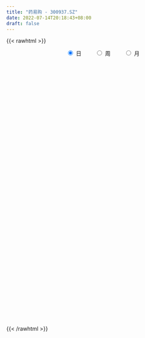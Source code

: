 ```yaml
---
title: "药易购 - 300937.SZ"
date: 2022-07-14T20:18:43+08:00
draft: false
---
```

{{< rawhtml >}}
    <div style="text-align: center">
        <label style="padding: 1rem;"><input style="margin-right: .5rem" type="radio" name="period" value="D" checked onclick="period_change(this)">日</label>
        <label style="padding: 1rem;"><input style="margin-right: .5rem" type="radio" name="period" value="W" onclick="period_change(this)">周</label>
        <label style="padding: 1rem;"><input style="margin-right: .5rem" type="radio" name="period" value="M" onclick="period_change(this)">月</label>
    </div>
    <div id="chart" style="height: 700px;"></div> 
    <script type="text/javascript">
        const D_v = [155510.81,149318.19,170519.19,156808.41,130358.06,133014.24,133499.13,92118.4,92695.79,98948.21,106386.83,91730.02,113106.19,122267.59,103367.41,77564.64,103337.8,92946.52,76802.86,105402.92,94333.0,79749.46,80030.73,75488.64,82359.17,63986.35,73967.32,69553.52,54690.32,59186.05,73848.27,64712.08,50681.87,75338.9,73684.83,37483.58,40589.3,33133.61,49192.92,41588.65,35331.91,39498.74,40988.6,35208.9,55630.82,81040.49,53265.35,38335.97,22227.9,22547.9,28435.73,29761.42,23364.8,29802.75,33399.65,24850.65,32186.22,36428.75,32470.08,27931.2,33481.11,26917.19,20490.63,21673.58,20205.69,47712.5,111705.14,87602.99,54327.3,41461.23,43949.48,43147.82,34779.4,25001.85,21719.19,48576.07,39497.56,53718.59,46331.82,26618.2,32959.42,27823.74,19814.16,27058.11,18269.93,15416.62,13501.0,18199.0,17482.0,16085.96,14886.55,13669.17,13371.1,18116.31,27350.93,22980.42,16641.77,11149.15,19807.83,14017.44,25153.37,88102.18,91124.95,61384.8,43286.66,30925.45,35817.23,23271.09,26674.07,18928.12,39775.33,25073.12,16412.86,19303.39,14831.41,20995.71,19188.15,31463.85,23977.8,28481.76,32675.25,23072.02,29828.49,21964.07,37575.27,26711.64,24691.24,20924.79,18129.47,15728.96,18559.07,11295.33,13910.85,14281.99,14372.42,13695.06,12543.29,35759.28,13594.01,19061.08,14359.7,12028.76,10360.92,10737.89,17288.34,15024.3,11085.29,18118.94,36506.05,34570.21,26656.85,16403.88,18149.62,14811.42,22171.52,18781.31,82229.89,78212.71,45751.46,31721.6,46988.82,47204.42,28420.96,28847.78,14434.61,16166.82,23461.83,67804.15,75393.23,49377.36,34457.95,24299.31,26095.39,31191.96,28829.31,24899.13,15817.44,21306.27,25008.03,15196.59,12783.8,13858.5,15933.1,21943.42,14581.0,17001.85,11485.7,25980.88,35003.21,31871.87,33609.13,67737.7,48872.6,28721.99,23288.44,14076.73,19276.96,29288.96,45692.16,49514.83,49191.21,54580.39,39710.08,31057.17,18344.06,16537.44,19591.79,31794.05,20334.37,30565.33,21775.76,16095.13,27494.06,29390.68,19653.24,16306.06,15858.96,14555.18,12946.23,25696.48,15705.3,21711.39,14892.45,11859.24,19843.25,20356.28,21745.98,34404.49,22429.87,17649.71,18852.82,42920.84,30636.52,23432.67,42170.58,29914.23,30160.06,11101.66,29008.21,18625.87,7319.98,13080.24,7369.82,25432.04,16722.76,10389.71,10152.95,10078.72,11059.08,12272.18,8357.0,9267.0,10127.47,38775.1,21259.83,18788.36,14266.36,11598.61,22597.41,17141.24,11176.51,9267.99,14840.04,16464.25,50186.62,46260.53,38407.43,22050.51,56748.93,41219.31,51904.54,32229.37,35178.57,38589.77,24697.88,34038.03,27421.46,18613.78,19537.91,28037.72,15706.87,19258.55,14455.77,34327.33,25484.44,13646.36,14081.75,14744.69,12119.08,9984.01,12059.92,10624.93,10929.67,21524.12,14928.46,13402.98,12292.44,11380.61,18235.87,20827.2,16742.58,10212.16,15078.46,17329.05,18323.55,14752.89,13359.76,21435.84,14694.45,12908.96,11654.16,10809.11,7426.13,9137.0,10311.78,11560.1,18108.85,8810.13,13286.61,11237.0,7771.48,8478.01,11760.62,8296.0,16414.0,16160.12,16577.36,12104.76,8637.45,8276.88,11500.45,12913.32,17947.15,13034.22,10360.76,15028.44,81515.25,130997.08,93447.69,61456.09,43771.27,45576.84,30265.41,22934.7,29362.46,26861.71,15749.52,17415.85,23959.75,58664.69,37199.41,24647.06,22488.73]
const D_histogram = [0.0,0.5143703704,3.5527907988,7.1634671937,6.2340669311,6.2683613882,6.0686248802,4.7073312198,3.4208277726,1.4061102175,0.5300673379,-0.1408599756,0.2974069421,0.684826834,0.7453671445,0.45192528,0.9107845883,0.4129675976,0.009488706,0.6524679409,1.1579998698,1.2221340929,1.36084019,1.1076971359,-0.4964748036,-1.2859242681,-2.155392097,-2.9549611182,-3.7871518584,-3.905321935,-3.506616989,-3.3846139588,-3.4289801196,-2.9912086753,-2.7925932266,-2.8245041846,-3.0629936169,-3.0362313794,-2.6717713434,-2.5100780649,-2.4616377225,-2.4600510496,-2.2461822152,-1.9595959027,-1.4937607762,-0.8855370987,-0.4846906428,-0.5234647311,-0.5556755851,-0.5731595679,-0.7119308881,-0.8571987246,-0.8323199697,-0.8106083459,-0.8922806993,-0.838431341,-0.8900899784,-0.7574442516,-0.8189175158,-0.7212794864,-0.7973367036,-0.8992390265,-0.8510431423,-0.868261401,-0.7276781964,0.1302375824,1.0351144036,1.5999046275,1.7466119019,1.6866099107,1.6603592308,1.3739718375,1.0142746825,0.6596341096,0.3871534436,0.3576217834,0.3853723635,0.5379525286,0.3657938665,0.2790840428,0.3130207661,0.1865113013,0.1105101093,-0.0800727525,-0.1293598438,-0.2071841434,-0.2128274499,-0.1379866614,-0.1694711731,-0.1098464939,-0.1542594072,-0.1067625348,-0.0881442366,0.0411482849,0.2450631086,0.2592252921,0.1646081443,0.1448793615,0.225761822,0.1843469231,0.2709694529,1.0312945589,1.1493163861,1.0486778827,0.8036619816,0.579359287,0.2738161013,0.112711758,0.0892561207,0.0280195551,0.0789896361,-0.0240105933,-0.1236121208,-0.1287883712,-0.10931552,-0.0311305483,-0.0554670368,-0.316882033,-0.6735384257,-0.795880855,-0.7280327506,-0.6845494938,-0.5817520456,-0.4432877862,-0.2606366713,-0.1288321744,-0.0221114183,-0.0681211343,0.0109642261,0.0749412525,0.0678500061,0.0815256512,0.039029968,0.0866340122,0.0074138924,0.0640752626,0.0489876254,-0.2867221178,-0.4222336455,-0.4107970068,-0.3515917068,-0.3330331267,-0.3388885916,-0.3142945933,-0.3490459283,-0.26840499,-0.2205240776,-0.0809502742,0.1995837521,0.3752566844,0.4279152919,0.4648291641,0.4805837192,0.5149781587,0.5689279667,0.4606166985,0.910000579,0.9596131457,0.8304500691,0.737063628,0.7190946211,0.729829858,0.5827461244,0.2346366652,0.0539341721,0.0002724512,0.0264971337,0.2475003829,0.4680330468,0.5850222457,0.5058399877,0.393491237,0.3604353513,0.1980242244,0.170005668,0.0020267198,-0.0993713024,-0.278578372,-0.5539612752,-0.669710187,-0.6880202775,-0.5974190787,-0.5319251252,-0.3899387006,-0.2818675342,-0.2441108185,-0.2301507242,-0.0832561622,0.1375339208,0.3136187331,0.4319542146,0.6332646562,0.5248650333,0.4942273673,0.3711338085,0.2780223525,0.2283721372,0.2897314354,0.4129633737,0.4673809032,0.5864298937,0.7313913515,0.7161258547,0.5319545301,0.3620393498,0.2033981283,-0.0462614666,-0.0647224758,-0.1222286434,-0.0388175417,-0.0506939356,-0.147721806,-0.0916722821,-0.0381325776,-0.0909939694,-0.2228832712,-0.285202973,-0.3440350484,-0.3323571066,-0.5162939359,-0.6326916679,-0.5594527246,-0.5339287836,-0.4835495663,-0.3540363807,-0.2268546496,-0.124515027,0.0382214591,0.055973277,-0.0220357003,0.0195724701,0.1620083447,0.2449333024,0.2160914008,0.29499055,0.2515401106,0.0265322538,-0.1084462954,-0.2441290897,-0.505324896,-0.6637816706,-0.8641723001,-0.9386111423,-1.1603606487,-1.1678875532,-1.0827598209,-0.927512779,-0.7605058716,-0.6308019614,-0.584723606,-0.5002454926,-0.3803094137,-0.2091078759,0.0374200977,0.1573320175,0.3144069663,0.3556362221,0.3965886126,0.3519919853,0.4001765558,0.4201136225,0.4305538694,0.4679746178,0.4994944797,0.5640919596,0.6415589802,0.4012045153,0.2196672348,0.3584271985,0.4441543095,0.5262348964,0.4212000817,0.2640578372,0.2401592864,0.2430448339,0.3532721811,0.2957285739,0.1991895523,0.1593968987,0.063720679,-0.0295649956,-0.1610671136,-0.1695012115,-0.0967793184,-0.15419515,-0.1698403036,-0.2334020035,-0.3371727727,-0.446535778,-0.4403340654,-0.4943990375,-0.4450690122,-0.4397182399,-0.3322994201,-0.2174723275,-0.1022492824,-0.1208587018,-0.1672175283,-0.3877019763,-0.4368489921,-0.3935401123,-0.37980888,-0.263855112,-0.0937745846,0.048560715,0.2055006637,0.2901469577,0.307151618,0.3382424138,0.3393853043,0.3356020506,0.2809395334,0.2476661921,0.2238735208,0.2335635669,0.2810685705,0.1717312485,0.1430124739,0.1666415508,0.1997647561,0.2015473046,0.2182330406,0.2511840108,0.2588446862,0.295611068,0.3320648148,0.326087848,0.2407557498,0.1900201677,0.1676627967,0.1268679666,0.0801953286,0.1023019004,0.1035846079,0.1208681142,0.1342355656,0.5206660323,0.7250879803,0.7194606169,0.6121042689,0.4981875131,0.3243682745,0.1839172215,0.0891931385,0.0336357278,-0.0615455698,-0.126016562,-0.2084153413,-0.2130170932,-0.1215435403,-0.1779483679,-0.2630513041,-0.2653543796]
const D_fast = [0.0,0.642962963,4.5695810911,9.9711242844,10.6002407546,12.2016255588,13.5190452708,13.3345844154,12.9032879113,11.2400979106,10.4965718654,9.7904295581,10.3030482112,10.8616748117,11.1085569083,10.9280963638,11.6146518192,11.2200767279,10.8189700127,11.6250662329,12.4200981292,12.7897658756,13.2686820202,13.2924632501,11.5641726096,10.4532420781,9.0449262249,7.5066169243,5.7276382195,4.6331376591,4.1551883579,3.4310378984,2.5294267076,2.2193959832,1.7198631252,0.9818261211,-0.0224117155,-0.7547073228,-1.0581901226,-1.5240163604,-2.0909854486,-2.7044115382,-3.0520882575,-3.2554009207,-3.1630059882,-2.7761665854,-2.4964927902,-2.6661330614,-2.8372628115,-2.9980366863,-3.3147907286,-3.6743582462,-3.8575594837,-4.0384999464,-4.3432424747,-4.4990009516,-4.7731820836,-4.8298974197,-5.0961000629,-5.1787819051,-5.4541732982,-5.7808853777,-5.9454502791,-6.179733888,-6.2210702325,-5.3305950581,-4.166939636,-3.2021732552,-2.6188130053,-2.2571625188,-1.8683233911,-1.8112178249,-1.9173463093,-2.1070783548,-2.2827706599,-2.2228968743,-2.0988032033,-1.811734906,-1.8924451015,-1.9093839145,-1.7971919998,-1.8770736392,-1.9254473038,-2.1360483538,-2.2176754061,-2.3472957415,-2.4061459104,-2.3658017874,-2.4396540923,-2.4074910366,-2.4904688017,-2.469662563,-2.4730803239,-2.3335007312,-2.0683201303,-1.9893516238,-2.0428167356,-2.026325678,-1.8890027619,-1.8843309301,-1.729966037,-0.7118172913,-0.3064663676,-0.1449354003,-0.189035806,-0.2684986788,-0.5055878392,-0.6385142431,-0.6396558502,-0.6938875269,-0.6231700369,-0.7321729147,-0.8626774723,-0.9000508155,-0.9079068444,-0.8375045097,-0.8757077574,-1.2163432619,-1.7413842611,-2.0626969041,-2.1768569874,-2.3045111041,-2.3471516672,-2.3195093544,-2.2020174073,-2.102420954,-2.0012280524,-2.064268052,-1.9824416351,-1.8997292956,-1.8898580404,-1.8558009825,-1.8885391738,-1.8192766265,-1.8966432732,-1.8239630873,-1.8268038182,-2.2341940909,-2.47526403,-2.5665266429,-2.5952192696,-2.6599189713,-2.750496584,-2.804476234,-2.9264890512,-2.9129493603,-2.9201994674,-2.8008632325,-2.4704332681,-2.2009461647,-2.0413087343,-1.888187571,-1.7522870861,-1.589148107,-1.3929663073,-1.3861234009,-0.7092393756,-0.4197235225,-0.3412740818,-0.2503946159,-0.0885899675,0.1046027339,0.1032055314,-0.1862447614,-0.3534637116,-0.4070573197,-0.3742083537,-0.0913300088,0.2462109168,0.5094556771,0.556733416,0.5427574746,0.5998104267,0.4869053559,0.5013882166,0.3339159482,0.2076751004,-0.0411765621,-0.4550497842,-0.7382262427,-0.9285414026,-0.9872949734,-1.0547823013,-1.0102805519,-0.972676269,-0.9959472579,-1.0395248447,-0.9134443232,-0.65827076,-0.4037812644,-0.1774572293,0.1821693763,0.2049860118,0.2979051875,0.267595081,0.2439892131,0.2514320321,0.3852241891,0.6116969709,0.7829597262,1.04861619,1.3764254857,1.5401914526,1.4890087605,1.4096034176,1.3018117283,1.0405867667,1.0059451386,0.9178818101,0.9915885264,0.9670386486,0.8330803267,0.8662117801,0.9102183402,0.834608456,0.6469983364,0.5133778913,0.3685370538,0.2971257189,-0.0158845943,-0.2904552433,-0.3570794811,-0.465037736,-0.5355459103,-0.4945418199,-0.4240737511,-0.3528628853,-0.1805710344,-0.1488258973,-0.2323437996,-0.1858425117,-0.0029045509,0.1412537323,0.1664346809,0.3190814676,0.3385160559,0.1201412626,-0.0419488605,-0.2386639272,-0.6261909575,-0.9505931498,-1.3670268544,-1.6761184821,-2.1879581507,-2.4874569435,-2.6730191664,-2.7496503192,-2.7727698798,-2.8007664599,-2.900869006,-2.9414522658,-2.9165935403,-2.7976689715,-2.5417859734,-2.3825410493,-2.1468643589,-2.0167260476,-1.8766265039,-1.8332251349,-1.6849964255,-1.5600309531,-1.4419522389,-1.2875378361,-1.1311443543,-0.9255238844,-0.6876671188,-0.8277204549,-0.9543409267,-0.7259741633,-0.529208475,-0.3155691639,-0.3153039583,-0.4064317434,-0.3702904727,-0.3066437167,-0.1080983242,-0.0917097879,-0.1384514214,-0.1383948503,-0.2181409003,-0.3188178238,-0.4905867202,-0.5413961209,-0.4928690574,-0.5888336766,-0.646938906,-0.7688511068,-0.9569150692,-1.177912019,-1.2817938228,-1.4594585542,-1.521395782,-1.6259745697,-1.6016306049,-1.5411715942,-1.4515108697,-1.5003349645,-1.5884981731,-1.9059081152,-2.064267379,-2.1193435273,-2.2005645149,-2.150574525,-2.0039376437,-1.8494621653,-1.6411470507,-1.4839640174,-1.3901714525,-1.2745200533,-1.1885308368,-1.1084135778,-1.0928412116,-1.0641980049,-1.032022296,-0.9639413582,-0.846169212,-0.9125737218,-0.905539378,-0.8402499134,-0.757185519,-0.7050161443,-0.6337721483,-0.5380251753,-0.4656533284,-0.3549841796,-0.2355142291,-0.1599692339,-0.1851123946,-0.1883429348,-0.1687846066,-0.1778624451,-0.2044862509,-0.1568042041,-0.1296253446,-0.0821248097,-0.0351984669,0.4813985079,0.867092451,1.0413302417,1.086999961,1.0976300835,1.0049029135,0.9104311659,0.8380053675,0.7908568887,0.6802891987,0.584314066,0.4498114514,0.3919554262,0.4530430939,0.3521511744,0.2012854121,0.1326437418]
const D_slow = [0.0,0.1285925926,1.0167902923,2.8076570907,4.3661738235,5.9332641705,7.4504203906,8.6272531956,9.4824601387,9.8339876931,9.9665045276,9.9312895337,10.0056412692,10.1768479777,10.3631897638,10.4761710838,10.7038672309,10.8071091303,10.8094813068,10.972598292,11.2620982595,11.5676317827,11.9078418302,12.1847661142,12.0606474133,11.7391663462,11.200318322,10.4615780424,9.5147900778,8.5384595941,7.6618053468,6.8156518572,5.9584068273,5.2106046584,4.5124563518,3.8063303056,3.0405819014,2.2815240566,1.6135812207,0.9860617045,0.3706522739,-0.2443604885,-0.8059060423,-1.295805018,-1.669245212,-1.8906294867,-2.0118021474,-2.1426683302,-2.2815872265,-2.4248771185,-2.6028598405,-2.8171595216,-3.025239514,-3.2278916005,-3.4509617753,-3.6605696106,-3.8830921052,-4.0724531681,-4.277182547,-4.4575024187,-4.6568365946,-4.8816463512,-5.0944071368,-5.311472487,-5.4933920361,-5.4608326405,-5.2020540396,-4.8020778827,-4.3654249072,-3.9437724296,-3.5286826219,-3.1851896625,-2.9316209918,-2.7667124644,-2.6699241035,-2.5805186577,-2.4841755668,-2.3496874347,-2.258238968,-2.1884679573,-2.1102127658,-2.0635849405,-2.0359574132,-2.0559756013,-2.0883155623,-2.1401115981,-2.1933184606,-2.2278151259,-2.2701829192,-2.2976445427,-2.3362093945,-2.3629000282,-2.3849360873,-2.3746490161,-2.3133832389,-2.2485769159,-2.2074248799,-2.1712050395,-2.114764584,-2.0686778532,-2.00093549,-1.7431118502,-1.4557827537,-1.193613283,-0.9926977876,-0.8478579659,-0.7794039405,-0.751226001,-0.7289119709,-0.7219070821,-0.7021596731,-0.7081623214,-0.7390653516,-0.7712624444,-0.7985913244,-0.8063739614,-0.8202407206,-0.8994612289,-1.0678458353,-1.2668160491,-1.4488242368,-1.6199616102,-1.7653996216,-1.8762215682,-1.941380736,-1.9735887796,-1.9791166342,-1.9961469177,-1.9934058612,-1.9746705481,-1.9577080465,-1.9373266337,-1.9275691417,-1.9059106387,-1.9040571656,-1.8880383499,-1.8757914436,-1.9474719731,-2.0530303844,-2.1557296361,-2.2436275628,-2.3268858445,-2.4116079924,-2.4901816407,-2.5774431228,-2.6445443703,-2.6996753897,-2.7199129583,-2.6700170202,-2.5762028491,-2.4692240262,-2.3530167351,-2.2328708053,-2.1041262657,-1.961894274,-1.8467400994,-1.6192399546,-1.3793366682,-1.1717241509,-0.9874582439,-0.8076845886,-0.6252271241,-0.479540593,-0.4208814267,-0.4073978837,-0.4073297709,-0.4007054874,-0.3388303917,-0.22182213,-0.0755665686,0.0508934283,0.1492662376,0.2393750754,0.2888811315,0.3313825485,0.3318892285,0.3070464028,0.2374018099,0.098911491,-0.0685160557,-0.2405211251,-0.3898758948,-0.5228571761,-0.6203418512,-0.6908087348,-0.7518364394,-0.8093741205,-0.830188161,-0.7958046808,-0.7173999975,-0.6094114439,-0.4510952798,-0.3198790215,-0.1963221797,-0.1035387276,-0.0340331394,0.0230598949,0.0954927537,0.1987335971,0.3155788229,0.4621862964,0.6450341342,0.8240655979,0.9570542304,1.0475640679,1.0984136,1.0868482333,1.0706676144,1.0401104535,1.0304060681,1.0177325842,0.9808021327,0.9578840622,0.9483509178,0.9256024254,0.8698816076,0.7985808644,0.7125721022,0.6294828256,0.5004093416,0.3422364246,0.2023732435,0.0688910476,-0.051996344,-0.1405054392,-0.1972191016,-0.2283478583,-0.2187924935,-0.2047991743,-0.2103080994,-0.2054149818,-0.1649128957,-0.1036795701,-0.0496567199,0.0240909176,0.0869759453,0.0936090087,0.0664974349,0.0054651625,-0.1208660615,-0.2868114792,-0.5028545542,-0.7375073398,-1.027597502,-1.3195693903,-1.5902593455,-1.8221375403,-2.0122640082,-2.1699644985,-2.3161454,-2.4412067732,-2.5362841266,-2.5885610956,-2.5792060711,-2.5398730668,-2.4612713252,-2.3723622697,-2.2732151165,-2.1852171202,-2.0851729813,-1.9801445756,-1.8725061083,-1.7555124539,-1.6306388339,-1.489615844,-1.329226099,-1.2289249702,-1.1740081615,-1.0844013618,-0.9733627845,-0.8418040604,-0.7365040399,-0.6704895806,-0.610449759,-0.5496885506,-0.4613705053,-0.3874383618,-0.3376409737,-0.297791749,-0.2818615793,-0.2892528282,-0.3295196066,-0.3718949095,-0.3960897391,-0.4346385266,-0.4770986025,-0.5354491033,-0.6197422965,-0.731376241,-0.8414597574,-0.9650595167,-1.0763267698,-1.1862563298,-1.2693311848,-1.3236992667,-1.3492615873,-1.3794762627,-1.4212806448,-1.5182061389,-1.6274183869,-1.725803415,-1.820755635,-1.886719413,-1.9101630591,-1.8980228804,-1.8466477144,-1.774110975,-1.6973230705,-1.6127624671,-1.527916141,-1.4440156284,-1.373780745,-1.311864197,-1.2558958168,-1.1975049251,-1.1272377825,-1.0843049703,-1.0485518519,-1.0068914642,-0.9569502751,-0.906563449,-0.8520051888,-0.7892091861,-0.7244980146,-0.6505952476,-0.5675790439,-0.4860570819,-0.4258681444,-0.3783631025,-0.3364474033,-0.3047304117,-0.2846815795,-0.2591061044,-0.2332099525,-0.2029929239,-0.1694340325,-0.0392675244,0.1420044706,0.3218696249,0.4748956921,0.5994425704,0.680534639,0.7265139444,0.748812229,0.7572211609,0.7418347685,0.710330628,0.6582267927,0.6049725194,0.5745866343,0.5300995423,0.4643367163,0.3979981214]
const D_data = [['2021-01-27', 37.0, 39.94, 35.06, 46.5],['2021-01-28', 35.0, 48.0, 33.51, 49.5],['2021-01-29', 48.8, 91.0, 45.33, 150.0],['2021-02-01', 88.0, 120.8, 88.0, 133.0],['2021-02-02', 102.08, 77.06, 76.8, 114.8],['2021-02-03', 72.0, 92.47, 67.87, 92.47],['2021-02-04', 86.0, 95.0, 84.0, 103.99],['2021-02-05', 92.22, 81.68, 80.01, 99.0],['2021-02-08', 78.5, 79.99, 73.26, 87.29],['2021-02-09', 79.0, 65.22, 64.0, 79.88],['2021-02-10', 63.0, 73.84, 63.0, 78.26],['2021-02-18', 72.5, 73.79, 71.5, 80.9],['2021-02-19', 75.0, 88.55, 74.02, 88.55],['2021-02-22', 84.0, 91.99, 82.0, 97.75],['2021-02-23', 87.38, 91.15, 85.05, 99.0],['2021-02-24', 88.0, 88.05, 87.13, 95.15],['2021-02-25', 92.45, 99.99, 92.22, 103.0],['2021-02-26', 96.99, 89.96, 88.5, 103.96],['2021-03-01', 87.0, 90.41, 85.33, 92.8],['2021-03-02', 93.0, 106.0, 92.42, 106.0],['2021-03-03', 102.2, 109.71, 100.16, 112.98],['2021-03-04', 108.0, 108.31, 102.82, 112.42],['2021-03-05', 109.36, 112.51, 106.35, 116.0],['2021-03-08', 115.0, 110.0, 109.21, 117.5],['2021-03-09', 105.55, 90.0, 88.8, 108.25],['2021-03-10', 90.0, 94.7, 90.0, 98.25],['2021-03-11', 96.0, 89.45, 83.6, 96.0],['2021-03-12', 88.5, 85.29, 82.98, 91.21],['2021-03-15', 82.2, 79.17, 78.3, 84.28],['2021-03-16', 80.5, 83.74, 80.5, 84.35],['2021-03-17', 82.0, 89.16, 80.6, 90.5],['2021-03-18', 86.92, 85.37, 84.9, 89.0],['2021-03-19', 83.39, 81.67, 81.6, 86.45],['2021-03-22', 85.6, 87.0, 85.28, 89.9],['2021-03-23', 84.01, 84.1, 78.6, 87.0],['2021-03-24', 81.84, 80.0, 79.64, 82.2],['2021-03-25', 78.1, 74.8, 74.08, 78.9],['2021-03-26', 75.9, 75.48, 73.72, 76.61],['2021-03-29', 77.0, 78.76, 76.1, 81.1],['2021-03-30', 78.0, 75.75, 75.0, 78.73],['2021-03-31', 75.78, 73.0, 71.99, 75.93],['2021-04-01', 73.5, 70.58, 69.58, 73.52],['2021-04-02', 70.38, 71.86, 69.39, 72.6],['2021-04-06', 71.13, 72.29, 70.61, 73.36],['2021-04-07', 71.61, 74.98, 70.66, 75.38],['2021-04-08', 73.87, 78.47, 71.7, 85.85],['2021-04-09', 75.5, 77.78, 75.2, 80.99],['2021-04-12', 77.6, 72.55, 71.89, 77.6],['2021-04-13', 72.67, 71.69, 71.0, 73.98],['2021-04-14', 71.96, 70.95, 69.79, 72.29],['2021-04-15', 71.5, 68.13, 67.51, 71.5],['2021-04-16', 63.58, 66.26, 63.58, 67.8],['2021-04-19', 65.91, 66.97, 65.6, 67.66],['2021-04-20', 67.16, 65.95, 65.92, 69.69],['2021-04-21', 65.22, 63.33, 63.0, 65.9],['2021-04-22', 63.96, 63.75, 63.2, 65.3],['2021-04-23', 64.27, 61.2, 60.54, 64.54],['2021-04-26', 60.9, 62.5, 59.6, 64.98],['2021-04-27', 63.58, 59.03, 58.36, 63.63],['2021-04-28', 59.12, 59.88, 57.5, 61.2],['2021-04-29', 59.35, 56.5, 56.1, 59.6],['2021-04-30', 57.28, 54.33, 54.06, 57.28],['2021-05-06', 54.41, 54.65, 54.1, 55.88],['2021-05-07', 54.73, 52.48, 52.36, 55.3],['2021-05-10', 52.99, 53.38, 51.8, 53.58],['2021-05-11', 53.21, 64.06, 53.21, 64.06],['2021-05-12', 68.8, 69.14, 67.0, 73.5],['2021-05-13', 64.0, 69.21, 62.94, 73.69],['2021-05-14', 68.0, 66.59, 65.65, 69.21],['2021-05-17', 66.0, 65.02, 63.02, 67.8],['2021-05-18', 65.02, 66.02, 64.4, 67.1],['2021-05-19', 65.9, 62.65, 62.57, 66.0],['2021-05-20', 62.99, 60.5, 60.0, 63.4],['2021-05-21', 61.54, 58.89, 58.65, 61.56],['2021-05-24', 59.24, 58.25, 57.35, 59.7],['2021-05-25', 58.35, 60.4, 58.35, 62.99],['2021-05-26', 59.46, 61.05, 58.25, 61.8],['2021-05-27', 61.0, 63.13, 60.48, 63.88],['2021-05-28', 62.8, 59.04, 59.0, 63.48],['2021-05-31', 57.81, 59.35, 57.66, 59.85],['2021-06-01', 59.14, 60.65, 59.01, 62.86],['2021-06-02', 59.8, 58.29, 58.1, 60.46],['2021-06-03', 59.8, 58.2, 58.19, 60.7],['2021-06-04', 57.47, 55.76, 55.5, 58.2],['2021-06-07', 55.7, 56.5, 55.5, 57.76],['2021-06-08', 56.06, 55.36, 55.21, 56.87],['2021-06-09', 55.29, 55.56, 54.6, 55.6],['2021-06-10', 55.58, 56.3, 55.56, 57.4],['2021-06-11', 55.82, 54.64, 54.4, 56.31],['2021-06-15', 54.99, 55.42, 53.62, 55.8],['2021-06-16', 55.01, 53.72, 53.61, 55.44],['2021-06-17', 54.08, 54.44, 53.92, 55.38],['2021-06-18', 54.51, 53.84, 53.0, 54.88],['2021-06-21', 54.33, 55.27, 54.02, 55.68],['2021-06-22', 55.3, 56.89, 55.27, 58.5],['2021-06-23', 56.91, 54.98, 54.92, 57.47],['2021-06-24', 54.6, 53.25, 53.2, 54.86],['2021-06-25', 53.98, 53.69, 53.3, 54.09],['2021-06-28', 53.33, 54.96, 52.61, 55.9],['2021-06-29', 54.56, 53.4, 53.22, 54.88],['2021-06-30', 53.0, 55.02, 53.0, 55.88],['2021-07-01', 54.66, 66.02, 54.0, 66.02],['2021-07-02', 69.0, 61.0, 60.61, 69.0],['2021-07-05', 60.21, 59.0, 56.0, 61.0],['2021-07-06', 57.98, 56.84, 56.1, 60.5],['2021-07-07', 56.02, 56.25, 54.32, 56.49],['2021-07-08', 55.75, 54.02, 53.8, 56.25],['2021-07-09', 54.3, 54.61, 53.93, 55.39],['2021-07-12', 54.67, 55.81, 53.5, 56.24],['2021-07-13', 55.71, 55.05, 54.32, 55.71],['2021-07-14', 54.81, 56.37, 54.59, 58.91],['2021-07-15', 55.55, 54.22, 53.68, 56.19],['2021-07-16', 53.97, 53.55, 53.41, 54.75],['2021-07-19', 53.2, 54.24, 52.5, 55.62],['2021-07-20', 53.6, 54.38, 53.3, 55.38],['2021-07-21', 53.84, 55.21, 53.82, 55.86],['2021-07-22', 54.71, 53.92, 53.61, 55.39],['2021-07-23', 53.9, 49.9, 49.5, 53.9],['2021-07-26', 48.1, 46.49, 45.56, 48.8],['2021-07-27', 45.17, 47.37, 44.99, 48.44],['2021-07-28', 46.58, 48.8, 43.9, 50.25],['2021-07-29', 47.51, 48.01, 47.51, 49.49],['2021-07-30', 47.6, 48.4, 46.02, 50.95],['2021-08-02', 48.3, 48.83, 47.69, 49.87],['2021-08-03', 48.8, 49.7, 48.12, 52.0],['2021-08-04', 49.0, 49.48, 48.08, 50.5],['2021-08-05', 48.7, 49.47, 48.5, 51.49],['2021-08-06', 49.45, 47.4, 47.22, 49.45],['2021-08-09', 46.99, 48.75, 46.99, 49.46],['2021-08-10', 48.54, 48.7, 48.06, 49.18],['2021-08-11', 50.16, 47.74, 47.68, 50.2],['2021-08-12', 48.56, 47.8, 47.47, 48.63],['2021-08-13', 47.81, 46.79, 46.37, 47.98],['2021-08-16', 47.18, 47.71, 46.91, 48.49],['2021-08-17', 47.2, 45.8, 45.73, 47.98],['2021-08-18', 45.9, 47.2, 45.8, 47.47],['2021-08-19', 47.25, 46.19, 46.05, 47.48],['2021-08-20', 45.17, 40.85, 40.0, 45.45],['2021-08-23', 40.85, 41.51, 40.62, 41.69],['2021-08-24', 41.61, 42.38, 41.15, 43.42],['2021-08-25', 42.9, 42.55, 41.63, 42.9],['2021-08-26', 42.47, 41.65, 41.65, 42.7],['2021-08-27', 41.65, 40.77, 40.62, 41.98],['2021-08-30', 40.91, 40.59, 40.1, 41.6],['2021-08-31', 40.59, 39.19, 38.45, 40.7],['2021-09-01', 39.2, 40.14, 39.19, 40.8],['2021-09-02', 40.14, 39.5, 39.15, 40.14],['2021-09-03', 39.56, 40.65, 39.38, 41.6],['2021-09-06', 40.39, 43.22, 40.11, 45.0],['2021-09-07', 42.51, 43.0, 42.5, 45.5],['2021-09-08', 42.88, 42.04, 41.9, 43.98],['2021-09-09', 41.5, 42.1, 41.5, 42.6],['2021-09-10', 41.78, 42.03, 41.1, 42.83],['2021-09-13', 41.65, 42.49, 41.65, 43.26],['2021-09-14', 42.5, 43.12, 42.13, 43.71],['2021-09-15', 42.78, 41.08, 41.01, 42.97],['2021-09-16', 40.84, 49.3, 40.81, 49.3],['2021-09-17', 46.92, 46.18, 45.47, 48.47],['2021-09-22', 46.39, 44.26, 43.79, 46.92],['2021-09-23', 44.27, 44.58, 43.98, 45.1],['2021-09-24', 44.35, 45.68, 43.0, 46.41],['2021-09-27', 44.99, 46.5, 44.0, 47.99],['2021-09-28', 46.0, 44.6, 43.8, 46.0],['2021-09-29', 44.12, 41.0, 40.96, 44.39],['2021-09-30', 41.47, 41.72, 40.99, 41.99],['2021-10-08', 42.0, 42.64, 42.0, 43.0],['2021-10-11', 42.3, 43.52, 42.21, 44.85],['2021-10-12', 42.96, 46.69, 42.7, 49.0],['2021-10-13', 46.45, 48.13, 45.15, 52.11],['2021-10-14', 47.9, 48.15, 46.36, 49.53],['2021-10-15', 48.14, 46.23, 46.0, 48.39],['2021-10-18', 47.01, 45.67, 45.41, 47.8],['2021-10-19', 45.67, 46.6, 45.13, 47.46],['2021-10-20', 46.8, 44.71, 44.12, 46.89],['2021-10-21', 44.15, 46.07, 44.15, 46.54],['2021-10-22', 45.75, 43.9, 43.6, 46.0],['2021-10-25', 43.68, 44.01, 42.01, 44.99],['2021-10-26', 43.89, 42.16, 42.13, 43.89],['2021-10-27', 41.84, 39.41, 39.2, 42.38],['2021-10-28', 39.5, 39.86, 38.5, 40.65],['2021-10-29', 39.88, 40.15, 39.39, 40.53],['2021-11-01', 39.9, 41.15, 39.6, 41.38],['2021-11-02', 40.68, 40.74, 40.13, 42.37],['2021-11-03', 40.74, 41.81, 40.65, 42.95],['2021-11-04', 41.42, 41.7, 41.36, 42.2],['2021-11-05', 41.47, 40.9, 40.58, 42.47],['2021-11-08', 41.0, 40.44, 40.1, 41.3],['2021-11-09', 41.2, 42.3, 41.06, 43.1],['2021-11-10', 42.13, 44.13, 41.5, 44.7],['2021-11-11', 43.9, 44.72, 43.02, 45.13],['2021-11-12', 44.15, 45.0, 43.55, 46.16],['2021-11-15', 46.37, 47.26, 44.68, 51.18],['2021-11-16', 46.0, 44.04, 43.91, 47.25],['2021-11-17', 44.36, 45.01, 44.18, 45.6],['2021-11-18', 45.88, 43.76, 43.53, 45.89],['2021-11-19', 44.09, 43.8, 43.12, 44.42],['2021-11-22', 44.9, 44.16, 43.9, 45.14],['2021-11-23', 43.9, 45.8, 43.89, 45.8],['2021-11-24', 45.81, 47.38, 44.78, 47.86],['2021-11-25', 47.0, 47.39, 46.71, 50.36],['2021-11-26', 47.5, 49.15, 46.55, 50.68],['2021-11-29', 49.15, 50.8, 47.66, 50.88],['2021-11-30', 50.03, 49.83, 48.83, 50.76],['2021-12-01', 49.8, 47.8, 47.8, 49.87],['2021-12-02', 48.09, 47.52, 47.5, 48.9],['2021-12-03', 47.0, 47.15, 46.0, 47.85],['2021-12-06', 46.99, 45.12, 45.0, 47.33],['2021-12-07', 45.29, 47.4, 45.29, 48.9],['2021-12-08', 47.05, 46.78, 45.97, 47.71],['2021-12-09', 46.85, 48.7, 46.85, 49.0],['2021-12-10', 47.8, 47.81, 47.12, 48.49],['2021-12-13', 47.26, 46.51, 46.03, 47.73],['2021-12-14', 46.31, 48.36, 46.2, 48.75],['2021-12-15', 48.16, 48.71, 47.57, 49.5],['2021-12-16', 48.28, 47.46, 47.21, 48.5],['2021-12-17', 47.31, 45.97, 45.88, 47.68],['2021-12-20', 45.55, 46.23, 45.39, 47.56],['2021-12-21', 45.94, 45.8, 44.95, 46.49],['2021-12-22', 45.8, 46.38, 45.32, 47.28],['2021-12-23', 46.31, 43.2, 43.1, 46.37],['2021-12-24', 43.21, 42.83, 42.6, 44.33],['2021-12-27', 42.71, 44.65, 42.3, 46.08],['2021-12-28', 43.9, 43.9, 43.7, 45.21],['2021-12-29', 43.85, 44.01, 43.61, 45.3],['2021-12-30', 44.0, 45.14, 43.6, 45.97],['2021-12-31', 44.55, 45.55, 44.5, 46.46],['2022-01-04', 46.5, 45.69, 45.58, 47.8],['2022-01-05', 45.24, 47.1, 44.85, 47.68],['2022-01-06', 46.5, 45.78, 44.9, 46.88],['2022-01-07', 45.5, 44.4, 44.31, 46.2],['2022-01-10', 43.92, 45.77, 43.9, 46.5],['2022-01-11', 45.99, 47.58, 45.61, 48.79],['2022-01-12', 47.0, 47.59, 46.4, 48.25],['2022-01-13', 47.98, 46.51, 45.8, 47.98],['2022-01-14', 46.92, 48.2, 46.3, 49.1],['2022-01-17', 47.99, 46.99, 45.67, 47.99],['2022-01-18', 46.88, 44.11, 44.09, 46.88],['2022-01-19', 44.09, 44.24, 43.71, 44.58],['2022-01-20', 44.01, 43.36, 42.35, 47.44],['2022-01-21', 41.77, 40.4, 40.11, 41.77],['2022-01-24', 40.35, 40.05, 39.85, 40.81],['2022-01-25', 39.39, 37.88, 37.82, 40.38],['2022-01-26', 37.84, 37.9, 37.69, 39.0],['2022-01-27', 37.79, 34.28, 33.62, 38.13],['2022-01-28', 34.6, 35.24, 34.29, 35.98],['2022-02-07', 35.63, 35.5, 35.03, 36.35],['2022-02-08', 35.68, 35.98, 35.3, 36.26],['2022-02-09', 35.88, 36.05, 35.57, 36.29],['2022-02-10', 36.19, 35.53, 35.24, 36.4],['2022-02-11', 35.41, 34.15, 33.9, 35.42],['2022-02-14', 35.44, 34.21, 33.98, 35.44],['2022-02-15', 34.28, 34.5, 33.66, 34.6],['2022-02-16', 34.78, 35.33, 34.32, 35.35],['2022-02-17', 36.33, 36.97, 36.33, 40.28],['2022-02-18', 36.42, 36.09, 35.7, 36.66],['2022-02-21', 35.92, 37.14, 35.56, 37.23],['2022-02-22', 36.51, 36.15, 35.88, 36.98],['2022-02-23', 36.19, 36.34, 36.08, 36.78],['2022-02-24', 36.33, 35.24, 34.56, 37.3],['2022-02-25', 35.52, 36.41, 35.35, 36.9],['2022-02-28', 36.41, 36.28, 35.33, 36.41],['2022-03-01', 36.4, 36.31, 35.89, 36.5],['2022-03-02', 36.0, 36.88, 35.78, 37.37],['2022-03-03', 36.88, 37.14, 36.45, 37.49],['2022-03-04', 38.71, 38.02, 38.02, 41.35],['2022-03-07', 37.55, 38.85, 37.24, 40.5],['2022-03-08', 36.99, 34.66, 34.57, 37.57],['2022-03-09', 34.19, 34.33, 32.52, 35.13],['2022-03-10', 35.0, 38.3, 34.82, 39.8],['2022-03-11', 38.08, 38.42, 37.3, 39.5],['2022-03-14', 41.08, 39.09, 38.16, 41.18],['2022-03-15', 38.36, 36.95, 36.71, 39.98],['2022-03-16', 37.03, 35.76, 34.45, 38.12],['2022-03-17', 35.75, 37.05, 35.35, 38.12],['2022-03-18', 36.77, 37.44, 36.77, 38.53],['2022-03-21', 37.45, 39.26, 37.33, 39.35],['2022-03-22', 38.72, 37.5, 37.24, 39.2],['2022-03-23', 37.5, 36.74, 36.6, 37.79],['2022-03-24', 36.38, 37.18, 35.83, 37.26],['2022-03-25', 37.53, 36.16, 36.14, 38.69],['2022-03-28', 35.62, 35.65, 35.0, 36.15],['2022-03-29', 35.42, 34.44, 34.43, 36.14],['2022-03-30', 34.43, 35.42, 34.12, 35.48],['2022-03-31', 35.38, 36.45, 34.93, 37.95],['2022-04-01', 36.2, 34.7, 34.51, 36.39],['2022-04-06', 34.5, 34.83, 34.5, 35.8],['2022-04-07', 34.75, 33.78, 33.6, 34.87],['2022-04-08', 33.62, 32.51, 32.32, 34.25],['2022-04-11', 32.44, 31.45, 30.97, 33.07],['2022-04-12', 31.26, 32.15, 31.02, 32.25],['2022-04-13', 31.97, 30.76, 30.69, 32.2],['2022-04-14', 30.9, 31.52, 30.9, 31.59],['2022-04-15', 31.58, 30.6, 30.42, 31.58],['2022-04-18', 32.0, 31.7, 31.2, 33.27],['2022-04-19', 31.36, 31.99, 31.11, 32.23],['2022-04-20', 31.7, 32.3, 31.56, 32.65],['2022-04-21', 31.99, 30.6, 30.48, 31.99],['2022-04-22', 30.6, 29.76, 29.29, 30.6],['2022-04-25', 29.0, 26.42, 26.1, 29.55],['2022-04-26', 26.44, 27.28, 26.44, 28.28],['2022-04-27', 26.95, 27.85, 26.06, 27.85],['2022-04-28', 27.4, 27.07, 26.7, 28.18],['2022-04-29', 27.51, 28.18, 27.28, 28.48],['2022-05-05', 28.0, 29.22, 27.97, 30.18],['2022-05-06', 28.32, 29.43, 28.2, 29.88],['2022-05-09', 29.33, 30.26, 29.31, 30.74],['2022-05-10', 29.82, 29.95, 29.7, 30.45],['2022-05-11', 29.95, 29.37, 29.36, 30.82],['2022-05-12', 29.09, 29.7, 28.85, 29.96],['2022-05-13', 29.7, 29.46, 29.12, 30.8],['2022-05-16', 29.26, 29.45, 29.14, 30.33],['2022-05-17', 29.47, 28.7, 28.36, 29.52],['2022-05-18', 28.56, 28.75, 28.56, 29.23],['2022-05-19', 28.29, 28.72, 28.1, 29.16],['2022-05-20', 28.58, 29.11, 28.54, 29.4],['2022-05-23', 29.25, 29.78, 29.08, 29.79],['2022-05-24', 29.78, 27.67, 27.64, 30.2],['2022-05-25', 27.67, 28.28, 27.52, 28.35],['2022-05-26', 28.4, 28.9, 27.9, 29.18],['2022-05-27', 28.91, 29.18, 28.74, 29.68],['2022-05-30', 29.42, 28.91, 28.61, 29.42],['2022-05-31', 28.89, 29.19, 28.46, 29.27],['2022-06-01', 29.18, 29.6, 28.93, 29.88],['2022-06-02', 29.67, 29.49, 28.9, 29.68],['2022-06-06', 29.47, 30.1, 29.06, 30.19],['2022-06-07', 30.1, 30.46, 29.8, 30.6],['2022-06-08', 30.59, 30.2, 29.5, 31.26],['2022-06-09', 29.94, 29.12, 28.83, 30.19],['2022-06-10', 28.81, 29.3, 28.51, 29.4],['2022-06-13', 28.9, 29.55, 28.9, 29.59],['2022-06-14', 29.46, 29.22, 28.18, 29.46],['2022-06-15', 29.4, 28.95, 28.91, 29.65],['2022-06-16', 28.8, 29.78, 28.69, 30.0],['2022-06-17', 29.82, 29.63, 29.18, 29.98],['2022-06-20', 29.9, 29.94, 29.55, 30.24],['2022-06-21', 29.89, 30.05, 29.71, 30.68],['2022-06-22', 30.41, 36.06, 30.19, 36.06],['2022-06-23', 37.87, 35.89, 35.69, 39.55],['2022-06-24', 33.86, 34.41, 33.64, 34.98],['2022-06-27', 33.82, 33.42, 33.02, 34.67],['2022-06-28', 33.0, 33.26, 33.0, 33.88],['2022-06-29', 33.05, 32.15, 32.03, 33.66],['2022-06-30', 32.14, 32.02, 31.9, 32.77],['2022-07-01', 32.01, 32.17, 31.7, 32.4],['2022-07-04', 32.02, 32.41, 31.9, 32.84],['2022-07-05', 32.4, 31.6, 31.22, 32.5],['2022-07-06', 31.61, 31.58, 31.11, 31.88],['2022-07-07', 31.7, 30.92, 30.92, 31.85],['2022-07-08', 31.0, 31.58, 30.91, 31.97],['2022-07-11', 31.38, 32.97, 31.38, 33.74],['2022-07-12', 32.61, 31.17, 31.01, 32.61],['2022-07-13', 30.75, 30.32, 29.9, 30.79],['2022-07-14', 30.4, 30.97, 30.32, 31.14]]
const W_v = [475348.19,645798.24,298030.83,204836.21,499483.96,436318.97,365355.0,303118.59,260230.22,206600.82,225145.56,141308.92,143604.07,157228.33,42164.21,321553.62,188339.78,209843.23,134273.63,82868.55,58012.78,96238.58,238205.77,194685.23,126863.5,105782.51,138035.32,131867.01,77623.68,90652.04,69404.47,72254.76,132286.61,216206.85,124461.88,118907.77,16166.82,250494.52,135315.1,90112.13,83317.87,137950.79,182697.46,192964.12,160229.14,124061.3,108939.17,84762.15,88662.61,96230.05,158013.43,118810.03,69924.84,53952.64,87786.4,84391.98,101935.41,204686.71,182600.13,127648.9,109232.96,42472.8,55717.61,73528.61,81096.27,35652.6,77151.9,49338.18,63002.69,36306.11,69893.69,63672.02,331349.22,204004.31,113349.29,142999.89]
const W_histogram = [0.0,-0.5947806268,-1.4353730765,-0.9436105448,-0.4891569767,1.2683091496,0.5712531641,-0.1229140379,-0.9426124646,-1.6318616846,-1.5906764302,-2.2031825809,-2.7760176486,-3.4031415551,-3.7032966621,-2.7558089566,-2.4615739801,-2.0856303562,-1.8923219344,-1.6814601278,-1.4463958837,-1.1637063665,-0.3872532081,-0.2154408887,-0.0909732376,-0.1677855101,-0.2291391187,-0.2451561924,-0.2064699134,-0.4752021929,-0.5474764871,-0.4941308812,-0.2679929002,0.2319792059,0.5800950084,0.5926501455,0.7043036272,1.0410048834,1.1209380581,0.9425678174,0.8966796473,1.1479796656,1.2315278247,1.6207514327,1.708408896,1.7683165694,1.6441162422,1.3243211368,1.2696483159,1.1341469019,1.2683993855,0.8215148098,0.200417446,-0.2380330684,-0.3451097288,-0.3414725823,-0.1855297603,-0.0190959853,0.0571637298,0.053630844,-0.0113387135,-0.1579708265,-0.3298717561,-0.4395626149,-0.5507344496,-0.4751474963,-0.3632407382,-0.2578585805,-0.1346990921,0.0087699046,0.1255188056,0.2522990004,0.6621341519,0.7783892932,0.8080649237,0.7788004518]
const W_fast = [0.0,-0.7434757835,-1.9429115023,-1.6870516068,-1.3548872829,0.7196561308,0.1654134363,-0.5594822752,-1.6148338181,-2.7120484591,-3.0685323123,-4.2318341082,-5.4986735881,-6.9765828834,-8.2025621559,-7.9440266895,-8.2651852081,-8.4106491732,-8.6904212351,-8.8999244604,-9.0264591872,-9.0346962616,-8.3550564053,-8.2371043081,-8.1353799663,-8.2541386163,-8.3727770046,-8.4500831264,-8.4630143258,-8.8505471535,-9.0596905695,-9.1298776838,-8.970737928,-8.4127710204,-7.9196314657,-7.7589137923,-7.4711844037,-6.8742319267,-6.5140642375,-6.4567925239,-6.2785107821,-5.7402158474,-5.3487857322,-4.554374266,-4.0396145787,-3.5376277629,-3.2507990296,-3.2395138508,-2.9767745927,-2.8287392812,-2.3773869513,-2.6188928245,-3.1898858268,-3.6878446084,-3.881198701,-3.9629297,-3.853369318,-3.6917095394,-3.6011588918,-3.5912840666,-3.6590883025,-3.8452131221,-4.0995819907,-4.3191635033,-4.5680189504,-4.6112188711,-4.5901222976,-4.5492047851,-4.4597200697,-4.3140585968,-4.1659299944,-3.9760750495,-3.40070636,-3.0898538954,-2.8581620341,-2.692726393]
const W_slow = [0.0,-0.1486951567,-0.5075384258,-0.743441062,-0.8657303062,-0.5486530188,-0.4058397278,-0.4365682373,-0.6722213534,-1.0801867746,-1.4778558821,-2.0286515273,-2.7226559395,-3.5734413283,-4.4992654938,-5.1882177329,-5.803611228,-6.325018817,-6.7980993006,-7.2184643326,-7.5800633035,-7.8709898951,-7.9678031971,-8.0216634193,-8.0444067287,-8.0863531062,-8.1436378859,-8.204926934,-8.2565444124,-8.3753449606,-8.5122140824,-8.6357468027,-8.7027450277,-8.6447502262,-8.4997264741,-8.3515639378,-8.175488031,-7.9152368101,-7.6350022956,-7.3993603412,-7.1751904294,-6.888195513,-6.5803135568,-6.1751256987,-5.7480234747,-5.3059443323,-4.8949152718,-4.5638349876,-4.2464229086,-3.9628861831,-3.6457863368,-3.4404076343,-3.3903032728,-3.4498115399,-3.5360889721,-3.6214571177,-3.6678395578,-3.6726135541,-3.6583226216,-3.6449149106,-3.647749589,-3.6872422956,-3.7697102347,-3.8796008884,-4.0172845008,-4.1360713749,-4.2268815594,-4.2913462045,-4.3250209776,-4.3228285014,-4.2914488,-4.2283740499,-4.0628405119,-3.8682431886,-3.6662269577,-3.4715268448]
const W_data = [['2021-01-29', 37.0, 91.0, 33.51, 150.0],['2021-02-05', 88.0, 81.68, 67.87, 133.0],['2021-02-10', 78.5, 73.84, 63.0, 87.29],['2021-02-19', 72.5, 88.55, 71.5, 88.55],['2021-02-26', 84.0, 89.96, 82.0, 103.96],['2021-03-05', 87.0, 112.51, 85.33, 116.0],['2021-03-12', 115.0, 85.29, 82.98, 117.5],['2021-03-19', 82.2, 81.67, 78.3, 90.5],['2021-03-26', 85.6, 75.48, 73.72, 89.9],['2021-04-02', 77.0, 71.86, 69.39, 81.1],['2021-04-09', 71.13, 77.78, 70.61, 85.85],['2021-04-16', 77.6, 66.26, 63.58, 77.6],['2021-04-23', 65.91, 61.2, 60.54, 69.69],['2021-04-30', 60.9, 54.33, 54.06, 64.98],['2021-05-07', 54.41, 52.48, 52.36, 55.88],['2021-05-14', 52.99, 66.59, 51.8, 73.69],['2021-05-21', 66.0, 58.89, 58.65, 67.8],['2021-05-28', 59.24, 59.04, 57.35, 63.88],['2021-06-04', 57.81, 55.76, 55.5, 62.86],['2021-06-11', 55.7, 54.64, 54.4, 57.76],['2021-06-18', 54.99, 53.84, 53.0, 55.8],['2021-06-25', 54.33, 53.69, 53.2, 58.5],['2021-07-02', 53.33, 61.0, 52.61, 69.0],['2021-07-09', 60.21, 54.61, 53.8, 61.0],['2021-07-16', 54.67, 53.55, 53.41, 58.91],['2021-07-23', 53.2, 49.9, 49.5, 55.86],['2021-07-30', 48.1, 48.4, 43.9, 50.95],['2021-08-06', 48.3, 47.4, 47.22, 52.0],['2021-08-13', 46.99, 46.79, 46.37, 50.2],['2021-08-20', 47.18, 40.85, 40.0, 48.49],['2021-08-27', 40.85, 40.77, 40.62, 43.42],['2021-09-03', 40.91, 40.65, 38.45, 41.6],['2021-09-10', 40.39, 42.03, 40.11, 45.5],['2021-09-17', 41.65, 46.18, 40.81, 49.3],['2021-09-24', 46.39, 45.68, 43.0, 46.92],['2021-09-30', 44.99, 41.72, 40.96, 47.99],['2021-10-08', 42.0, 42.64, 42.0, 43.0],['2021-10-15', 42.3, 46.23, 42.21, 52.11],['2021-10-22', 47.01, 43.9, 43.6, 47.8],['2021-10-29', 43.68, 40.15, 38.5, 44.99],['2021-11-05', 39.9, 40.9, 39.6, 42.95],['2021-11-12', 41.0, 45.0, 40.1, 46.16],['2021-11-19', 46.37, 43.8, 43.12, 51.18],['2021-11-26', 44.9, 49.15, 43.89, 50.68],['2021-12-03', 49.15, 47.15, 46.0, 50.88],['2021-12-10', 46.99, 47.81, 45.0, 49.0],['2021-12-17', 47.26, 45.97, 45.88, 49.5],['2021-12-24', 45.55, 42.83, 42.6, 47.56],['2021-12-31', 42.71, 45.55, 42.3, 46.46],['2022-01-07', 46.5, 44.4, 44.31, 47.8],['2022-01-14', 43.92, 48.2, 43.9, 49.1],['2022-01-21', 47.99, 40.4, 40.11, 47.99],['2022-01-28', 40.35, 35.24, 33.62, 40.81],['2022-02-11', 35.63, 34.15, 33.9, 36.4],['2022-02-18', 35.44, 36.09, 33.66, 40.28],['2022-02-25', 35.92, 36.41, 34.56, 37.3],['2022-03-04', 36.41, 38.02, 35.33, 41.35],['2022-03-11', 37.55, 38.42, 32.52, 40.5],['2022-03-18', 41.08, 37.44, 34.45, 41.18],['2022-03-25', 37.45, 36.16, 35.83, 39.35],['2022-04-01', 35.62, 34.7, 34.12, 37.95],['2022-04-08', 34.5, 32.51, 32.32, 35.8],['2022-04-15', 32.44, 30.6, 30.42, 33.07],['2022-04-22', 32.0, 29.76, 29.29, 33.27],['2022-04-29', 29.0, 28.18, 26.06, 29.55],['2022-05-06', 28.0, 29.43, 27.97, 30.18],['2022-05-13', 29.33, 29.46, 28.85, 30.82],['2022-05-20', 29.26, 29.11, 28.1, 30.33],['2022-05-27', 29.25, 29.18, 27.52, 30.2],['2022-06-02', 29.42, 29.49, 28.46, 29.88],['2022-06-10', 29.47, 29.3, 28.51, 31.26],['2022-06-17', 28.9, 29.63, 28.18, 30.0],['2022-06-24', 29.9, 34.41, 29.55, 39.55],['2022-07-01', 33.82, 32.17, 31.7, 34.67],['2022-07-08', 32.02, 31.58, 30.91, 32.84],['2022-07-15', 31.38, 30.97, 29.9, 33.74]]
const M_v = [475348.19,1648149.24,1491136.26,747774.2199999999,788519.0399999998,403753.98,744593.6900000001,397573.4300000001,636091.64,492088.5700000001,691220.7099999998,472363.9,442978.3499999999,237307.5299999999,689443.16,278299.73,241394.8600000001,666041.16,279283.88]
const M_histogram = [0.0,-0.0663703704,-1.1866870951,-3.0152916276,-3.6732658496,-4.1513426167,-4.6282822708,-5.2342461974,-5.128165129,-4.8313132933,-3.701491242,-2.9912648753,-2.9592670097,-2.6229717577,-2.1631210361,-2.1836251669,-1.906926709,-1.3379579967,-0.8601892901]
const M_fast = [0.0,-0.082962963,-1.4999514614,-4.0823789008,-5.6586695853,-7.1745820066,-8.8085922283,-10.7231177043,-11.8990779182,-12.8100544058,-12.6056051649,-12.6431950171,-13.3510139039,-13.6704615913,-13.7513911288,-14.3178015513,-14.5178347706,-14.2833555576,-14.0206341735]
const M_slow = [0.0,-0.0165925926,-0.3132643664,-1.0670872733,-1.9854037357,-3.0232393898,-4.1803099575,-5.4888715069,-6.7709127891,-7.9787411125,-8.904113923,-9.6519301418,-10.3917468942,-11.0474898336,-11.5882700927,-12.1341763844,-12.6109080616,-12.9453975608,-13.1604448833]
const M_data = [['2021-01-29', 37.0, 91.0, 33.51, 150.0],['2021-02-26', 88.0, 89.96, 63.0, 133.0],['2021-03-31', 87.0, 73.0, 71.99, 117.5],['2021-04-30', 73.5, 54.33, 54.06, 85.85],['2021-05-31', 54.41, 59.35, 51.8, 73.69],['2021-06-30', 59.14, 55.02, 52.61, 62.86],['2021-07-30', 54.66, 48.4, 43.9, 69.0],['2021-08-31', 48.3, 39.19, 38.45, 52.0],['2021-09-30', 39.2, 41.72, 39.15, 49.3],['2021-10-29', 42.0, 40.15, 38.5, 52.11],['2021-11-30', 39.9, 49.83, 39.6, 51.18],['2021-12-31', 49.8, 45.55, 42.3, 49.87],['2022-01-28', 46.5, 35.24, 33.62, 49.1],['2022-02-28', 35.63, 36.28, 33.66, 40.28],['2022-03-31', 36.4, 36.45, 32.52, 41.35],['2022-04-29', 36.2, 28.18, 26.06, 36.39],['2022-05-31', 28.0, 29.19, 27.52, 30.82],['2022-06-30', 29.18, 32.02, 28.18, 39.55],['2022-07-29', 32.01, 30.97, 29.9, 33.74]]
        const D_a = [null,null,150.0,null,null,null,null,null,null,null,63.0,null,null,null,null,null,null,null,null,null,null,null,null,117.5,null,null,null,null,78.3,null,null,null,null,89.9,null,null,null,null,null,null,null,null,null,null,null,null,null,null,null,null,null,null,null,null,null,null,null,null,null,null,null,null,null,null,51.8,null,null,null,null,null,null,null,null,null,null,null,null,63.88,null,null,null,null,null,null,null,null,null,null,null,null,null,null,null,null,null,null,null,null,52.61,null,null,null,69.0,null,null,null,null,null,null,null,null,null,null,null,null,null,null,null,null,null,43.9,null,null,null,null,null,51.49,null,null,null,null,null,null,null,null,null,null,null,null,null,null,null,null,null,38.45,null,null,null,null,45.5,null,null,null,null,null,null,40.81,null,null,null,null,null,null,null,null,null,null,null,52.11,null,null,null,null,null,null,null,null,null,null,38.5,null,null,null,null,null,null,null,null,null,null,null,51.18,null,null,null,43.12,null,null,null,null,null,50.88,null,null,null,null,45.0,null,null,null,null,null,null,49.5,null,null,null,null,null,null,null,42.3,null,null,null,null,null,null,null,null,null,null,null,null,49.1,null,null,null,null,null,null,null,null,33.62,null,null,null,null,null,null,null,null,null,40.28,null,null,null,null,null,null,35.33,null,null,null,41.35,null,null,null,null,null,null,null,34.45,null,null,null,null,null,null,38.69,null,null,null,null,null,null,null,null,null,null,null,null,null,null,null,null,null,null,null,null,26.06,null,null,null,null,null,null,30.82,null,null,null,null,null,null,null,null,null,27.52,null,null,null,null,null,null,null,null,31.26,null,null,null,28.18,null,null,null,null,null,null,39.55,null,null,null,null,null,null,null,null,null,null,null,null,null,29.9,null]
const W_a = [null,null,63.0,null,null,null,null,null,null,null,85.85,null,null,null,null,51.8,null,null,null,null,null,null,69.0,null,null,null,null,null,null,null,null,38.45,null,null,null,null,null,52.11,null,null,null,null,null,null,null,null,null,null,null,null,null,null,null,null,null,null,null,null,null,null,null,null,null,null,26.06,null,null,null,null,null,null,null,39.55,null,null,null]
const M_a = [null,null,null,null,null,null,null,null,null,null,null,null,null,null,null,26.06,null,null,null]
        const D_b = [[{ coord: ['2021-01-29', 117.5] }, { coord: ['2021-03-22', 78.3] }],[{ coord: ['2021-05-10', 63.88] }, { coord: ['2021-07-02', 52.61] }],[{ coord: ['2021-07-28', 45.5] }, { coord: ['2022-01-14', 43.9] }],[{ coord: ['2022-01-27', 40.28] }, { coord: ['2022-03-25', 35.33] }],[{ coord: ['2022-04-27', 30.82] }, { coord: ['2022-06-23', 27.52] }]]
const W_b = [[{ coord: ['2021-02-10', 69.0] }, { coord: ['2021-07-02', 63.0] }],[{ coord: ['2021-09-03', 39.55] }, { coord: ['2022-06-24', 38.45] }]]
const M_b = []
    </script>
{{< /rawhtml >}}